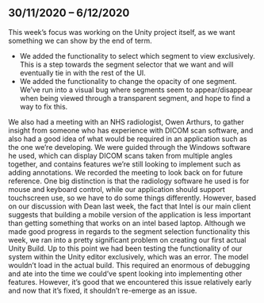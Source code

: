 ## 30/11/2020 – 6/12/2020

This week’s focus was working on the Unity project itself, as we want something we can show by the end of term.  
* We added the functionality to select which segment to view exclusively. This is a step towards the segment selector that we want and will eventually tie in with the rest of the UI.  
* We added the functionality to change the opacity of one segment. We’ve run into a visual bug where segments seem to appear/disappear when being viewed through a transparent segment, and hope to find a way to fix this.  

We also  had a meeting with an NHS radiologist, Owen Arthurs, to gather insight from someone who has experience with DICOM scan software, and also had a good idea of what would be required in an application such as the one we’re developing. 
We were guided through the Windows software he used, which can display DICOM scans taken from multiple angles together, and contains features we’re still looking to implement such as adding annotations. We recorded the meeting to look back on for future reference. 
One big distinction is that the radiology software he used is for mouse and keyboard control, while our application should support touchscreen use, so we have to do some things differently. However, based on our discussion with Dean last week, the fact that Intel is our main client suggests that building a mobile version of the application is less important than getting something that works on an intel based laptop.
Although we made good progress in regards to the segment selection functionality this week, we ran into a pretty significant problem on creating our first actual Unity Build. Up to this point we had been testing the functionality of our system within the Unity editor exclusively, which was an error. The model wouldn’t load in the actual build. This required an enormous of debugging and ate into the time we could’ve spent looking into implementing other features. However, it’s good that we encountered this issue relatively early and now that it’s fixed, it shouldn’t re-emerge as an issue.
